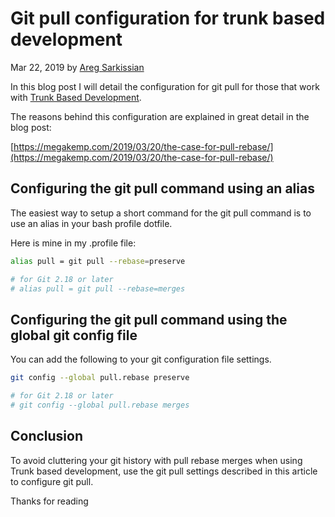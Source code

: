# Git pull configuration for trunk based development

Mar 22, 2019 by [Areg Sarkissian](https://aregsar.com/about)

In this blog post I will detail the configuration for git pull for those that work with [Trunk Based Development](https://trunkbaseddevelopment.com).

The reasons behind this configuration are explained in great detail in the blog post:

[https://megakemp.com/2019/03/20/the-case-for-pull-rebase/](https://megakemp.com/2019/03/20/the-case-for-pull-rebase/)

## Configuring the git pull command using an alias

The easiest way to setup a short command for the git pull command is to use an alias in your bash profile dotfile.

Here is mine in my .profile file:

```bash
alias pull = git pull --rebase=preserve

# for Git 2.18 or later
# alias pull = git pull --rebase=merges
```

## Configuring the git pull command using the global git config file

You can add the following to your git configuration file settings.

```bash
git config --global pull.rebase preserve

# for Git 2.18 or later
# git config --global pull.rebase merges
```

## Conclusion

To avoid cluttering your git history with pull rebase merges when using Trunk based development, use the git pull settings described in this article to configure git pull.

Thanks for reading
